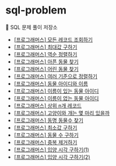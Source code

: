 # sql-problem
📝 SQL 문제 풀이 저장소

- [\[프로그래머스\] 모든 레코드 조회하기](https://github.com/ksy90101/sql-problem/blob/master/findAllRecode.md)
- [\[프로그래머스\] 최대값 구하기](https://github.com/ksy90101/sql-problem/blob/master/findMaxValue.md)
- [\[프로그래머스\] 역순 정렬하기](https://github.com/ksy90101/sql-problem/blob/master/sortDesc.md)
- [\[프로그래머스\] 아픈 동물 찾기](https://github.com/ksy90101/sql-problem/blob/master/findSickAnimal.md)
- [\[프로그래머스\] 어린 동물 찾기](https://github.com/ksy90101/sql-problem/blob/master/findYoungAnimal.md)
- [\[프로그래머스\] 여러 기준으로 정렬하기](https://github.com/ksy90101/sql-problem/blob/master/sortByVariousColumn.md)
- [\[프로그래머스\] 동물 아이디와 이름](https://github.com/ksy90101/sql-problem/blob/master/animalIdAndName.md)
- [\[프로그래머스\] 이름이 있는 동물 아이디](https://github.com/ksy90101/sql-problem/blob/master/animalExistName.md)
- [\[프로그래머스\] 이름이 없는 동물 아이디](https://github.com/ksy90101/sql-problem/blob/master/animalNotExistName.md)
- [\[프로그래머스\] 상위 n개 레코드](https://github.com/ksy90101/sql-problem/blob/master/TopNRecords.md)
- [\[프로그래머스\] 고양이와 개는 몇 마리 있을까](https://github.com/ksy90101/sql-problem/blob/master/how_many_cats_and_dogs_are_there.md)
- [\[프로그래머스\] 동명 동물수 찾기](https://github.com/ksy90101/sql-problem/blob/master/find_the_number_of_animals_of_the_same_name.md)
- [\[프로그래머스\] 최소값 구하기](https://github.com/ksy90101/sql-problem/blob/master/find_min.md)
- [\[프로그래머스\] 동물 수 구하기](https://github.com/ksy90101/sql-problem/blob/master/find_animal_number.md)
- [\[프로그래머스\] 중복 제거하기](https://github.com/ksy90101/sql-problem/blob/master/remove_duplicates.md)
- [\[프로그래머스\] 입양 시각 구하기(1)](https://github.com/ksy90101/sql-problem/blob/master/finding_adoption_time_1.md)
- [\[프로그래머스\] 입양 시각 구하기(2)](https://github.com/ksy90101/sql-problem/blob/master/finding_adoption_time_2.md)
